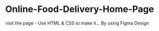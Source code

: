 # Online-Food-Delivery-Home-Page
visit the page - 
Use HTML & CSS to make it...
By using Figma Design
